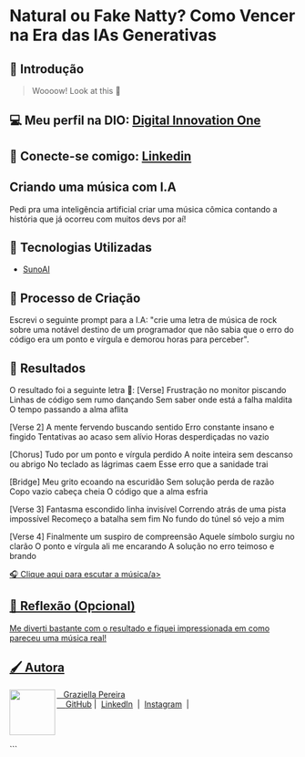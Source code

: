 # Natural ou Fake Natty? Como Vencer na Era das IAs Generativas

## 🚀 Introdução

> Woooow! Look at this 👀

## 💻 Meu perfil na DIO: [Digital Innovation One](https://www.dio.me/users/graziellapereira52)
## 🤝 Conecte-se comigo: [Linkedin](https://www.linkedin.com/in/graziellapereira/)

## Criando uma música com I.A

Pedi pra uma inteligência artificial criar uma música cômica contando a história que já ocorreu com muitos devs por aí!


## 🤖 Tecnologias Utilizadas
- [SunoAI](https://suno.com/create) 

## 🧐 Processo de Criação
Escrevi o seguinte prompt para a I.A: "crie uma letra de música de rock sobre uma notável destino de um programador que não sabia que o erro do código era um ponto e vírgula e demorou horas para perceber". 


## 🚀 Resultados
O resultado foi a seguinte letra 🤣:
[Verse]
Frustração no monitor piscando
Linhas de código sem rumo dançando
Sem saber onde está a falha maldita
O tempo passando a alma aflita

[Verse 2]
A mente fervendo buscando sentido
Erro constante insano e fingido
Tentativas ao acaso sem alívio
Horas desperdiçadas no vazio

[Chorus]
Tudo por um ponto e vírgula perdido
A noite inteira sem descanso ou abrigo
No teclado as lágrimas caem
Esse erro que a sanidade trai

[Bridge]
Meu grito ecoando na escuridão
Sem solução perda de razão
Copo vazio cabeça cheia
O código que a alma esfria

[Verse 3]
Fantasma escondido linha invisível
Correndo atrás de uma pista impossível
Recomeço a batalha sem fim
No fundo do túnel só vejo a mim

[Verse 4]
Finalmente um suspiro de compreensão
Aquele símbolo surgiu no clarão
O ponto e vírgula ali me encarando
A solução no erro teimoso e brando

<a href="https://suno.com/song/3884b764-0ee9-4c89-b92d-fb04b169c318"> 🎧 Clique aqui para escutar a música/a>

## 💭 Reflexão (Opcional)
Me diverti bastante com o resultado e fiquei impressionada em como pareceu uma música real!

## 🖌 Autora

<p>
    <img 
      align=left 
      margin=10 
      width=80 
      src="https://media-gru2-1.cdn.whatsapp.net/v/t61.24694-24/437289989_765255408692368_8150211300087041613_n.jpg?ccb=11-4&oh=01_Q5AaIAAi3mlqVD0onuM_wCtcnCPtowapOUT8D__aFFIZWYWM&oe=66AEB18E&_nc_sid=e6ed6c&_nc_cat=110"
    />
    <p>&nbsp&nbsp&nbspGraziella Pereira<br>
    &nbsp&nbsp&nbsp
    <a href="https://github.com/GraziellaPereira">
    GitHub</a>&nbsp;|&nbsp;
    <a href="www.linkedin.com/in/
graziellapereira">LinkedIn</a>
&nbsp;|&nbsp;
    <a href="https://www.instagram.com/passarosdeargila/">
    Instagram</a>
&nbsp;|&nbsp;</p>
</p>
<br/><br/>
<p>
```

